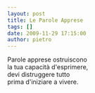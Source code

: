 ```yaml
---
layout: post
title: Le Parole Apprese
tags: []
date: 2009-11-29 17:15:00
author: pietro
---
```

Parole apprese ostruiscono<br/>la tua capacità d'esprimere,<br/>devi distruggere tutto<br/>prima d'iniziare a vivere.
